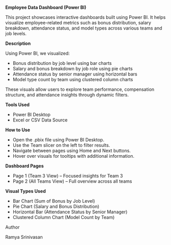 **Employee Data Dashboard (Power BI)**

  This project showcases interactive dashboards built using Power BI. It helps visualize employee-related metrics such as bonus distribution, salary breakdown, attendance status, and model types across various teams and job levels.
  
**Description**

  Using Power BI, we visualized:

  *  Bonus distribution by job level using bar charts
  * Salary and bonus breakdown by job role using pie charts
  *  Attendance status by senior manager using horizontal bars
  *  Model type count by team using clustered column charts

These visuals allow users to explore team performance, compensation structure, and attendance insights through dynamic filters.

**Tools Used**

  *  Power BI Desktop
  *  Excel or CSV Data Source

**How to Use**

  *  Open the .pbix file using Power BI Desktop.
  *  Use the Team slicer on the left to filter results.
  *  Navigate between pages using Home and Next buttons.
  *  Hover over visuals for tooltips with additional information.

**Dashboard Pages**
  *  Page 1 (Team 3 View) – Focused insights for Team 3
  *  Page 2 (All Teams View) – Full overview across all teams

**Visual Types Used**

  *  Bar Chart (Sum of Bonus by Job Level)
  *  Pie Chart (Salary and Bonus Distribution)
  *  Horizontal Bar (Attendance Status by Senior Manager)
  *  Clustered Column Chart (Model Count by Team)

Author

Ramya Srinivasan

